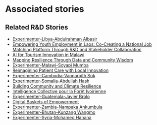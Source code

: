 # Associated stories

<!-- !!DO NOT REMOVE!! start autogenerated hyperlinks -->
## Related R&D Stories
- [Experimenter-Libya-Abdulrahman Albasir](/RnD-Archive/stories/?doc=Experimenters_LBY)
- [Empowering Youth Employment in Laos: Co-Creating a National Job Matching Platform Through R&D and Stakeholder Collaboration](/RnD-Archive/stories/?doc=Explorers_LAO)
- [AI for Tourism Innovation in Malawi](/RnD-Archive/stories/?doc=Explorers_MWI)
- [Mapping Resilience Through Data and Community Wisdom](/RnD-Archive/stories/?doc=Explorers_SOM)
- [Experimenter-Malawi-Soyapi Mumba](/RnD-Archive/stories/?doc=Experimenters_MWI)
- [Reimagining Patient Care with Local Innovation](/RnD-Archive/stories/?doc=Explorers_RWA)
- [Experimenter-Cambodia-Vannaroith Sok](/RnD-Archive/stories/?doc=Experimenters_KHM)
- [Experimenter-Somalia-Abdullah Hash](/RnD-Archive/stories/?doc=Experimenters_SOM)
- [Building Community and Climate Resilience](/RnD-Archive/stories/?doc=Explorers_IRQ)
- [Intelligence Collective pour la Forêt Ivoirienne](/RnD-Archive/stories/?doc=Explorers_CIV)
- [Experimenter-Guatemala-Javier Brolo](/RnD-Archive/stories/?doc=Experimenters_GTM)
- [Digital Baskets of Empowerment](/RnD-Archive/stories/?doc=Explorers_SLV)
- [Experimenter-Zambia-Nampaka Ankumbula](/RnD-Archive/stories/?doc=Experimenters_ZMB)
- [Experimenter-Bhutan-Kunzang Wangmo](/RnD-Archive/stories/?doc=Experimenters_BTN)
- [Experimenter-Syria-Mohamed Hanana](/RnD-Archive/stories/?doc=Experimenters_SYR)
<!-- !!DO NOT REMOVE!! end autogenerated hyperlinks -->